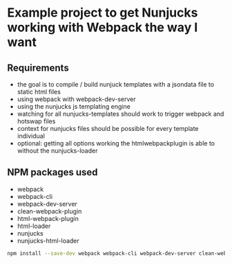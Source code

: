 # Example project to get Nunjucks working with Webpack the way I want

## Requirements
* the goal is to compile / build nunjuck templates with a jsondata file to static html files
* using webpack with webpack-dev-server
* using the nunjucks js templating engine
* watching for all nunjucks-templates should work to trigger webpack and hotswap files
* context for nunjucks files should be possible for every template individual
* optional: getting all options working the htmlwebpackplugin is able to without the nunjucks-loader


## NPM packages used
* webpack
* webpack-cli
* webpack-dev-server
* clean-webpack-plugin
* html-webpack-plugin
* html-loader
* nunjucks
* nunjucks-html-loader


```bash
npm install --save-dev webpack webpack-cli webpack-dev-server clean-webpack-plugin html-webpack-plugin html-loader nunjucks nunjucks-html-loader
```

